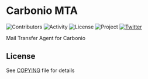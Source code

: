 # Carbonio MTA

![Contributors](https://img.shields.io/github/contributors/zextras/carbonio-mta "Contributors")
![Activity](https://img.shields.io/github/commit-activity/m/zextras/carbonio-mta "Activity") ![License](https://img.shields.io/badge/license-AGPL%203-green
"License")
![Project](https://img.shields.io/badge/project-carbonio-informational
"Project")
[![Twitter](https://img.shields.io/twitter/url/https/twitter.com/zextras.svg?style=social&label=Follow%20%40zextras)](https://twitter.com/zextras)

Mail Transfer Agent for Carbonio

## License

See [COPYING](COPYING) file for details
